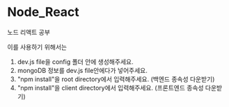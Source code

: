 # Node_React

노드 리액트 공부

이를 사용하기 위해서는

1. dev.js file을 config 폴더 안에 생성해주세요.
2. mongoDB 정보를 dev.js file안에다가 넣어주세요.
3. "npm install"을 root directory에서 입력해주세요. (백엔드 종속성 다운받기)
4. "npm install"을 client directory에서 입력해주세요. (프론트엔드 종속성 다운받기)
